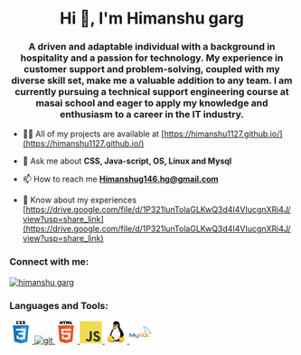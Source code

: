 <h1 align="center">Hi 👋, I'm Himanshu garg</h1>
<h3 align="center">A driven and adaptable individual with a background in hospitality and a passion for technology. My
                experience in customer support and problem-solving, coupled with my diverse skill set, make me a
                valuable addition to any team. I am currently pursuing a technical support engineering course at masai
                school and eager to apply my knowledge and enthusiasm to a career in the IT industry.</h3>

- 👨‍💻 All of my projects are available at [https://himanshu1127.github.io/](https://himanshu1127.github.io/)

- 💬 Ask me about **CSS, Java-script, OS, Linux and Mysql**

- 📫 How to reach me **Himanshug146.hg@gmail.com**

- 📄 Know about my experiences [https://drive.google.com/file/d/1P321lunTolaGLKwQ3d4I4VIucgnXRi4J/view?usp=share_link](https://drive.google.com/file/d/1P321lunTolaGLKwQ3d4I4VIucgnXRi4J/view?usp=share_link)

<h3 align="left">Connect with me:</h3>
<p align="left">
<a href="https://linkedin.com/in/himanshu garg" target="blank"><img align="center" src="https://raw.githubusercontent.com/rahuldkjain/github-profile-readme-generator/master/src/images/icons/Social/linked-in-alt.svg" alt="himanshu garg" height="30" width="40" /></a>
</p>

<h3 align="left">Languages and Tools:</h3>
<p align="left"> <a href="https://www.w3schools.com/css/" target="_blank" rel="noreferrer"> <img src="https://raw.githubusercontent.com/devicons/devicon/master/icons/css3/css3-original-wordmark.svg" alt="css3" width="40" height="40"/> </a> <a href="https://git-scm.com/" target="_blank" rel="noreferrer"> <img src="https://www.vectorlogo.zone/logos/git-scm/git-scm-icon.svg" alt="git" width="40" height="40"/> </a> <a href="https://www.w3.org/html/" target="_blank" rel="noreferrer"> <img src="https://raw.githubusercontent.com/devicons/devicon/master/icons/html5/html5-original-wordmark.svg" alt="html5" width="40" height="40"/> </a> <a href="https://developer.mozilla.org/en-US/docs/Web/JavaScript" target="_blank" rel="noreferrer"> <img src="https://raw.githubusercontent.com/devicons/devicon/master/icons/javascript/javascript-original.svg" alt="javascript" width="40" height="40"/> </a> <a href="https://www.linux.org/" target="_blank" rel="noreferrer"> <img src="https://raw.githubusercontent.com/devicons/devicon/master/icons/linux/linux-original.svg" alt="linux" width="40" height="40"/> </a> <a href="https://www.mysql.com/" target="_blank" rel="noreferrer"> <img src="https://raw.githubusercontent.com/devicons/devicon/master/icons/mysql/mysql-original-wordmark.svg" alt="mysql" width="40" height="40"/> </a> </p>

